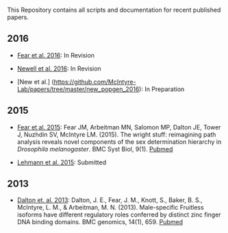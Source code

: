 This Repository contains all scripts and documentation for recent published papers.
## 2016
* [Fear et al. 2016](https://github.com/McIntyre-Lab/papers/tree/master/fear_ase_2016): In Revision

* [Newell et al. 2016](https://github.com/McIntyre-Lab/papers/tree/master/newell_2016): In Revision

* [New et al.] (https://github.com/McIntyre-Lab/papers/tree/master/new_popgen_2016): In Preparation

## 2015
* [Fear et al. 2015](https://github.com/McIntyre-Lab/papers/tree/master/fear_sem_sd_2015):
Fear JM, Arbeitman MN, Salomon MP, Dalton JE, Tower J, Nuzhdin SV, McIntyre LM. (2015).
The wright stuff: reimagining path analysis reveals novel components of the sex
determination hierarchy in *Drosophila melanogaster*. BMC Syst Biol, 9(1).
[Pubmed](http://www.ncbi.nlm.nih.gov/pubmed/26335107)

* [Lehmann et al. 2015](https://github.com/McIntyre-Lab/papers/tree/master/lehmann_2015): Submitted

## 2013
* [Dalton et. al. 2013](https://github.com/McIntyre-Lab/papers/tree/master/dalton_2013):
Dalton, J. E., Fear, J. M., Knott, S., Baker, B. S., McIntyre, L. M.,
& Arbeitman, M. N. (2013). Male-specific Fruitless isoforms have different
regulatory roles conferred by distinct zinc finger DNA binding domains. BMC
genomics, 14(1), 659. [Pubmed](http://www.ncbi.nlm.nih.gov/pubmed/24074028)

